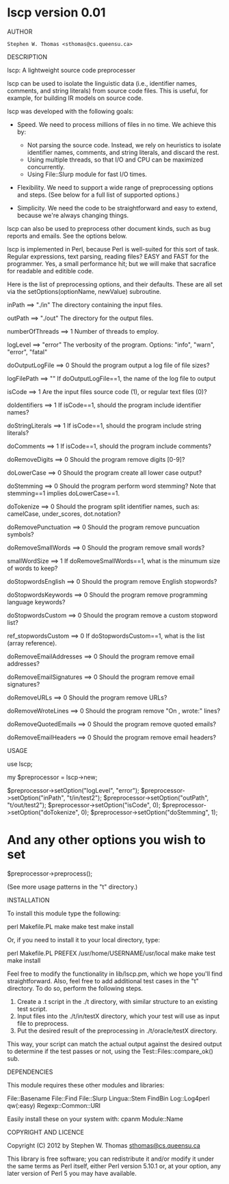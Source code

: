 lscp version 0.01
=================

AUTHOR

    Stephen W. Thomas <sthomas@cs.queensu.ca> 


DESCRIPTION

lscp: A lightweight source code preprocesser

lscp can be used to isolate the linguistic data
(i.e., identifier names, comments, and string literals) from source code files.
This is useful, for example, for building IR models on source code.

lscp was developed with the following goals:

- Speed. We need to process millions of files in no time. We achieve this by:
  - Not parsing the source code. Instead, we rely on heuristics to
    isolate identifier names, comments, and string literals, and discard the rest.
  - Using multiple threads, so that I/O and CPU can be maximized concurrently.
  - Using File::Slurp module for fast I/O times.
 
- Flexibility. We need to support a wide range of preprocessing options and steps. 
  (See below for a full list of supported options.)

- Simplicity. We need the code to be straightforward and easy to extend, because
  we're always changing things.

lscp can also be used to preprocess other document kinds, such as bug reports
and emails. See the options below.

lscp is implemented in Perl, because Perl is well-suited for this sort of task.
Regular expressions, text parsing, reading files? EASY and FAST for the
programmer. Yes, a small performance hit; but we will make that sacrafice for
readable and editible code. 

Here is the list of preprocessing options, and their defaults. These are all set
via the setOptions(optionName, newValue) subroutine.

inPath ==> "./in" 
  The directory containing the input files.

outPath ==> "./out" 
  The directory for the output files.

numberOfThreads ==> 1 
  Number of threads to employ.

logLevel ==> "error"
  The verbosity of the program. 
  Options: "info", "warn", "error", "fatal"

doOutputLogFile ==> 0
  Should the program output a log file of file sizes?

logFilePath ==> ""
  If doOutputLogFile==1, the name of the log file to output

isCode ==> 1
  Are the input files source code (1), or regular text files (0)?

doIdentifiers ==> 1
  If isCode==1, should the program include identifier names?

doStringLiterals ==> 1
  If isCode==1, should the program include string literals?

doComments ==> 1
  If isCode==1, should the program include comments?

doRemoveDigits ==> 0
  Should the program remove digits [0-9]?

doLowerCase ==> 0
  Should the program create all lower case output?

doStemming ==> 0
  Should the program perform word stemming?
  Note that stemming==1 implies doLowerCase==1. 

doTokenize ==> 0
  Should the program split identifier names, such as:
  camelCase, under_scores, dot.notation?

doRemovePunctuation ==> 0
  Should the program remove puncuation symbols?

doRemoveSmallWords ==> 0
  Should the program remove small words?

smallWordSize ==> 1
  If doRemoveSmallWords==1, what is the minumum size of words to keep?

doStopwordsEnglish ==> 0
  Should the program remove English stopwords?

doStopwordsKeywords ==> 0
  Should the program remove programming language keywords?

doStopwordsCustom ==> 0
  Should the program remove a custom stopword list?

ref_stopwordsCustom ==> 0
  If doStopwordsCustom==1, what is the list (array reference). 

doRemoveEmailAddresses ==> 0
  Should the program remove email addresses?

doRemoveEmailSignatures ==> 0
  Should the program remove email signatures?

doRemoveURLs ==> 0
  Should the program remove URLs?

doRemoveWroteLines ==> 0
  Should the program remove "On <date>, <person> wrote:" lines?

doRemoveQuotedEmails ==> 0
  Should the program remove quoted emails?

doRemoveEmailHeaders ==> 0
  Should the program remove email headers?


USAGE

  use lscp;
  
  my $preprocessor = lscp->new;

  $preprocessor->setOption("logLevel", "error");
  $preprocessor->setOption("inPath", "t/in/test2");
  $preprocessor->setOption("outPath", "t/out/test2");
  $preprocessor->setOption("isCode", 0);
  $preprocessor->setOption("doTokenize", 0);
  $preprocessor->setOption("doStemming", 1);
  # And any other options you wish to set

  $preprocessor->preprocess();


  (See more usage patterns in the "t" directory.)



INSTALLATION

To install this module type the following:

   perl Makefile.PL
   make
   make test
   make install

Or, if you need to install it to your local directory, type:

   perl Makefile.PL PREFEX /usr/home/USERNAME/usr/local
   make
   make test
   make install

Feel free to modify the functionality in lib/lscp.pm, which we hope you'll find
straightforward. Also, feel free to add additional test cases in the "t"
directory. To do so, perform the following steps.

1. Create a .t script in the ./t directory, with similar structure to an
existing test script.
2. Input files into the ./t/in/testX directory, which your test will use as
input file to preprocess.
3. Put the desired result of the preprocessing in ./t/oracle/testX directory.

This way, your script can match the actual output against the desired output to
determine if the test passes or not, using the Test::Files::compare_ok() sub.


DEPENDENCIES

This module requires these other modules and libraries:

  File::Basename
  File::Find
  File::Slurp
  Lingua::Stem
  FindBin
  Log::Log4perl qw(:easy)
  Regexp::Common::URI

Easily install these on your system with:
cpanm Module::Name

COPYRIGHT AND LICENCE

Copyright (C) 2012 by Stephen W. Thomas <sthomas@cs.queensu.ca>

This library is free software; you can redistribute it and/or modify
it under the same terms as Perl itself, either Perl version 5.10.1 or,
at your option, any later version of Perl 5 you may have available.


